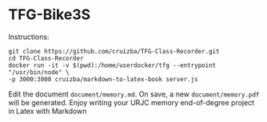 # TFG-Bike3S

Instructions:
```
git clone https://github.com/cruizba/TFG-Class-Recorder.git
cd TFG-Class-Recorder
docker run -it -v $(pwd):/home/userdocker/tfg --entrypoint "/usr/bin/node" \
-p 3000:3000 cruizba/markdown-to-latex-book server.js
```

Edit the document `document/memory.md`. On save, a new `document/memory.pdf` will be generated.
Enjoy writing your URJC memory end-of-degree project in Latex with Markdown
